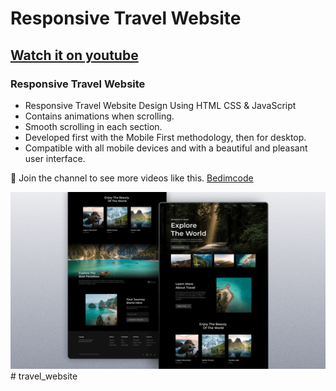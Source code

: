 # Responsive Travel Website
## [Watch it on youtube](https://youtu.be/cgV2tN8gxCg)
### Responsive Travel Website

- Responsive Travel Website Design Using HTML CSS & JavaScript
- Contains animations when scrolling.
- Smooth scrolling in each section.
- Developed first with the Mobile First methodology, then for desktop.
- Compatible with all mobile devices and with a beautiful and pleasant user interface.

💙 Join the channel to see more videos like this. [Bedimcode](https://www.youtube.com/@Bedimcode)

![preview img](/preview.png)
#   t r a v e l _ w e b s i t e 
 
 
